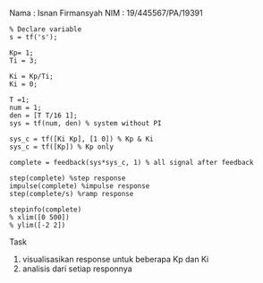 Nama : Isnan Firmansyah
NIM : 19/445567/PA/19391

```
% Declare variable
s = tf('s');

Kp= 1;
Ti = 3;

Ki = Kp/Ti;
Ki = 0;

T =1; 
num = 1;
den = [T T/16 1];    
sys = tf(num, den) % system without PI 

sys_c = tf([Ki Kp], [1 0]) % Kp & Ki
sys_c = tf([Kp]) % Kp only

complete = feedback(sys*sys_c, 1) % all signal after feedback

step(complete) %step response
impulse(complete) %impulse response
step(complete/s) %ramp response

stepinfo(complete)
% xlim([0 500]) 
% ylim([-2 2])
```

Task  
1. visualisasikan response untuk beberapa Kp dan Ki
2. analisis dari setiap responnya
